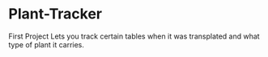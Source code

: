 # Plant-Tracker
First Project
Lets you track certain tables when it was transplated and what type of plant it carries.
